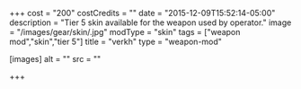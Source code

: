 +++
cost = "200"
costCredits = ""
date = "2015-12-09T15:52:14-05:00"
description = "Tier 5 skin available for the weapon used by operator."
image = "/images/gear/skin/.jpg"
modType = "skin"
tags = ["weapon mod","skin","tier 5"]
title = "verkh"
type = "weapon-mod"

[images]
  alt = ""
  src = ""

+++
